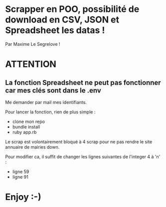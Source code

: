 # Scrapper en POO, possibilité de download en CSV, JSON et Spreadsheet les datas !

Par Maxime Le Segrelove !

# ATTENTION
## La fonction Spreadsheet ne peut pas fonctionner car mes clés sont dans le .env
Me demander par mail mes identifiants.

Pour lancer la fonction, rien de plus simple :
- clone mon repo
- bundle install
- ruby app.rb

Le scrap est volontairement bloqué à 4 scrap pour ne pas rendre le site annuaire de mairies down.

Pour modifier ca, il suffit de changer les lignes suivantes de l'integer 4 à 'n' :
- ligne 59
- ligne 91

# Enjoy :-)
